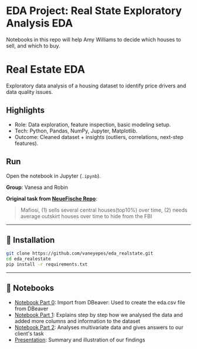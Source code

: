 # EDA Project: Real State Exploratory Analysis EDA

Notebooks in this repo will help Amy Williams to decide which houses to sell, and which to buy.

# Real Estate EDA
Exploratory data analysis of a housing dataset to identify price drivers and data quality issues.

## Highlights
- Role: Data exploration, feature inspection, basic modeling setup.
- Tech: Python, Pandas, NumPy, Jupyter, Matplotlib.
- Outcome: Cleaned dataset + insights (outliers, correlations, next-step features).

## Run
Open the notebook in Jupyter (`.ipynb`).


__Group__: Vanesa and Robin

__Original task from [NeueFische Repo](https://github.com/neuefische/ds-eda-project-template/blob/main/assignment.md)__:

>Mafiosi, 
(1) sells several central houses(top10%) over time, 
(2) needs average outskirt houses over time to hide from the FBI

---

## 🚀 Installation

```bash
git clone https://github.com/vaneyepes/eda_realstate.git
cd eda_realestate
pip install -r requirements.txt
````

---

## 📓 Notebooks

- [Notebook Part 0](part0_import_from_dbeaver.ipynb): Import from DBeaver: Used to create the eda.csv file from DBeaver
- [Notebook Part 1](part1_univariate.ipynb): Explains step by step how we analysed the data and added more columns and information to the dataset
- [Notebook Part 2](part2_multivariate_and_tasks.ipynb): Analyses multivariate data and gives answers to our client's task
- [Presentation](https://www.canva.com/design/DAGuKdwCiLQ/gbAiwd6F4imcgRigyroa0A/edit?utm_content=DAGuKdwCiLQ&utm_campaign=designshare&utm_medium=link2&utm_source=sharebutton): Summary and illustration of our findings
